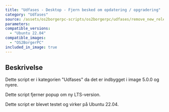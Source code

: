 ```yaml
---
title: "Udfases - Desktop - Fjern besked om opdatering / opgradering"
category: "Udfases"
source: /assets/os2borgerpc-scripts/os2borgerpc/udfases/remove_new_release_message.sh
parameters:
compatible_versions:
  - "Ubuntu 22.04"
compatible_images:
  - "OS2BorgerPC"
included_in_image: true
---
```


## Beskrivelse
Dette script er i kategorien "Udfases" da det er indbygget i image 5.0.0 og nyere.

Dette script fjerner popup om ny LTS-version.

Dette script er blevet testet og virker på Ubuntu 22.04.